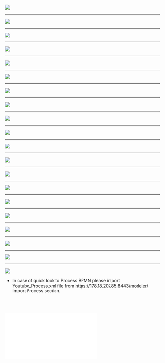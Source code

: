 ﻿


![](/files/ebae758e31f0e0b0f452363c1f421e90-0.jpg)

___

![](/files/ebae758e31f0e0b0f452363c1f421e90-1.jpg)

___

![](/files/ebae758e31f0e0b0f452363c1f421e90-2.jpg)

___

![](/files/ebae758e31f0e0b0f452363c1f421e90-3.jpg)

___

![](/files/ebae758e31f0e0b0f452363c1f421e90-4.jpg)

___

![](/files/ebae758e31f0e0b0f452363c1f421e90-5.jpg)

___

![](/files/ebae758e31f0e0b0f452363c1f421e90-6.jpg)

___

![](/files/ebae758e31f0e0b0f452363c1f421e90-7.jpg)

___

![](/files/ebae758e31f0e0b0f452363c1f421e90-8.jpg)

___

![](/files/ebae758e31f0e0b0f452363c1f421e90-9.jpg)

___

![](/files/ebae758e31f0e0b0f452363c1f421e90-10.jpg)

___

![](/files/ebae758e31f0e0b0f452363c1f421e90-11.jpg)

___

![](/files/ebae758e31f0e0b0f452363c1f421e90-12.jpg)

___

![](/files/ebae758e31f0e0b0f452363c1f421e90-13.jpg)

___

![](/files/ebae758e31f0e0b0f452363c1f421e90-14.jpg)

___

![](/files/ebae758e31f0e0b0f452363c1f421e90-15.jpg)

___

![](/files/ebae758e31f0e0b0f452363c1f421e90-16.jpg)

___

![](/files/ebae758e31f0e0b0f452363c1f421e90-17.jpg)

___

![](/files/ebae758e31f0e0b0f452363c1f421e90-18.jpg)

___

![](/files/ebae758e31f0e0b0f452363c1f421e90-19.jpg)

* In case of quick look to Process BPMN please import Youtube_Process.xml file from https://178.18.207.85:8443/modeler/  Import Process section.
<br>
<br>

![Right click & save as to download .xml file](/files/Youtube_Process.xml)
